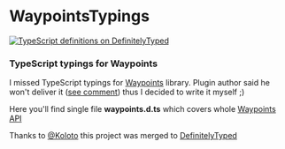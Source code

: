 # WaypointsTypings
[![TypeScript definitions on DefinitelyTyped](http://definitelytyped.org/badges/standard-flat.svg)](http://definitelytyped.org)

### TypeScript typings for Waypoints

I missed TypeScript typings for [Waypoints](http://imakewebthings.com/waypoints/) library.
Plugin author said he won't deliver it 
([see comment](https://github.com/imakewebthings/waypoints/issues/410#issuecomment-111875710)) thus I decided to write
it myself ;)

Here you'll find single file **waypoints.d.ts** which covers whole [Waypoints API](http://imakewebthings.com/waypoints/api/waypoint/)

Thanks to [@Koloto](https://github.com/Koloto) this project was merged to [DefinitelyTyped](https://github.com/DefinitelyTyped/DefinitelyTyped)
